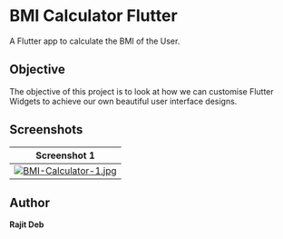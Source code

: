 # BMI Calculator Flutter
A Flutter app to calculate the BMI of the User.

## Objective
The objective of this project is to look at how we can customise Flutter Widgets to achieve our own beautiful user interface designs.

## Screenshots
| Screenshot 1 |
| ------------ |
| [![BMI-Calculator-1.jpg](https://i.postimg.cc/zvRF7Dfh/BMI-Calculator-1.jpg)](https://postimg.cc/T5fbY6g2) |
## Author
**Rajit Deb**
